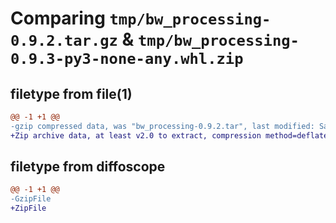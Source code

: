# Comparing `tmp/bw_processing-0.9.2.tar.gz` & `tmp/bw_processing-0.9.3-py3-none-any.whl.zip`

## filetype from file(1)

```diff
@@ -1 +1 @@
-gzip compressed data, was "bw_processing-0.9.2.tar", last modified: Sat May 11 22:57:16 2024, max compression
+Zip archive data, at least v2.0 to extract, compression method=deflate
```

## filetype from diffoscope

```diff
@@ -1 +1 @@
-GzipFile
+ZipFile
```

